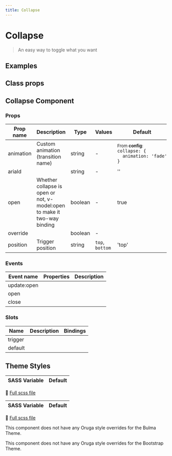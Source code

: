 ```yaml
---
title: Collapse
---
```


# Collapse

<div class="vp-doc">

> An easy way to toggle what you want

<Carbon />
</div>

<div class="vp-example">

## Examples

<example-collapse />

</div>
<div class="vp-example">

## Class props

<inspector-collapse-viewer />

</div>

<div class="vp-doc">

## Collapse Component

### Props

| Prop name | Description                                                              | Type    | Values          | Default                                                                                                                                               |
| --------- | ------------------------------------------------------------------------ | ------- | --------------- | ----------------------------------------------------------------------------------------------------------------------------------------------------- |
| animation | Custom animation (transition name)                                       | string  | -               | <div><small>From <b>config</b>:</small></div><code style='white-space: nowrap; padding: 0;'> collapse: {<br>&nbsp;&nbsp;animation: 'fade'<br>}</code> |
| ariaId    |                                                                          | string  | -               | ''                                                                                                                                                    |
| open      | Whether collapse is open or not, v-model:open to make it two-way binding | boolean | -               | true                                                                                                                                                  |
| override  |                                                                          | boolean | -               |                                                                                                                                                       |
| position  | Trigger position                                                         | string  | `top`, `bottom` | 'top'                                                                                                                                                 |

### Events

| Event name  | Properties | Description |
| ----------- | ---------- | ----------- |
| update:open |            |
| open        |            |
| close       |            |

### Slots

| Name    | Description | Bindings |
| ------- | ----------- | -------- |
| trigger |             |          |
| default |             |          |

</div>

<div class="vp-doc">

## Theme Styles

<div class="theme-orugabase">
 
| SASS Variable  | Default |
| -------------- | ------- |

📄 [Full scss file](https://github.com/oruga-ui/oruga/blob/master/packages/oruga/src/scss/components/_collapse.scss)

</div>

<div class="theme-orugafull">
 
| SASS Variable  | Default |
| -------------- | ------- |

📄 [Full scss file](https://github.com/oruga-ui/oruga/blob/master/packages/oruga/src/scss/components/_collapse.scss)

</div>

<div class="theme-bulma">

<p> This component does not have any Oruga style overrides for the Bulma Theme. </p>
      
</div>

<div class="theme-bootstrap">

<p> This component does not have any Oruga style overrides for the Bootstrap Theme. </p>
      
</div>

</div>
